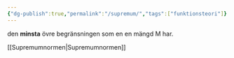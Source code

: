 ```yaml
---
{"dg-publish":true,"permalink":"/supremum/","tags":["funktionsteori"]}
---
```


den **minsta** övre begränsningen som en en mängd M har. 

[[Supremumnormen\|Supremumnormen]]